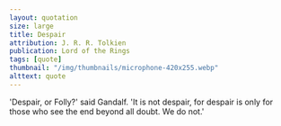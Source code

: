 ```yaml
---
layout: quotation
size: large
title: Despair
attribution: J. R. R. Tolkien
publication: Lord of the Rings
tags: [quote]
thumbnail: "/img/thumbnails/microphone-420x255.webp"
alttext: quote
---
```


'Despair, or Folly?' said Gandalf. 'It is not despair, for despair is only for those
who see the end beyond all doubt. We do not.'
